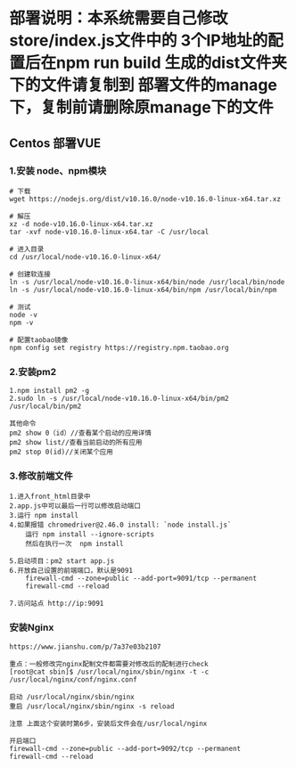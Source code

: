 # 部署说明：本系统需要自己修改store/index.js文件中的 3个IP地址的配置后在npm run build  生成的dist文件夹下的文件请复制到 部署文件的manage下，复制前请删除原manage下的文件
## Centos 部署VUE
### 1.安装 node、npm模块
    # 下载
    wget https://nodejs.org/dist/v10.16.0/node-v10.16.0-linux-x64.tar.xz

    # 解压
    xz -d node-v10.16.0-linux-x64.tar.xz
    tar -xvf node-v10.16.0-linux-x64.tar -C /usr/local

    # 进入目录
    cd /usr/local/node-v10.16.0-linux-x64/

    # 创建软连接
    ln -s /usr/local/node-v10.16.0-linux-x64/bin/node /usr/local/bin/node
    ln -s /usr/local/node-v10.16.0-linux-x64/bin/npm /usr/local/bin/npm

    # 测试
    node -v
    npm -v

    # 配置taobao镜像
    npm config set registry https://registry.npm.taobao.org

### 2.安装pm2
    1.npm install pm2 -g
    2.sudo ln -s /usr/local/node-v10.16.0-linux-x64/bin/pm2 /usr/local/bin/pm2

    其他命令
    pm2 show 0（id）//查看某个启动的应用详情
    pm2 show list//查看当前启动的所有应用
    pm2 stop 0(id)//关闭某个应用

### 3.修改前端文件
    1.进入front_html目录中
    2.app.js中可以最后一行可以修改启动端口
    3.运行 npm install 
    4.如果报错 chromedriver@2.46.0 install: `node install.js`
        运行 npm install --ignore-scripts
        然后在执行一次  npm install

    5.启动项目：pm2 start app.js
    6.开放自己设置的前端端口，默认是9091
        firewall-cmd --zone=public --add-port=9091/tcp --permanent
        firewall-cmd --reload

    7.访问站点 http://ip:9091

    

### 安装Nginx
    https://www.jianshu.com/p/7a37e03b2107

    重点：一般修改完nginx配制文件都需要对修改后的配制进行check
    [root@cat sbin]$ /usr/local/nginx/sbin/nginx -t -c /usr/local/nginx/conf/nginx.conf

    启动 /usr/local/nginx/sbin/nginx
    重启 /usr/local/nginx/sbin/nginx -s reload

    注意 上面这个安装时第6步，安装后文件会在/usr/local/nginx 

    开启端口
    firewall-cmd --zone=public --add-port=9092/tcp --permanent
    firewall-cmd --reload
